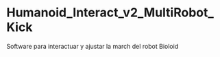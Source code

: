 Humanoid_Interact_v2_MultiRobot_Kick
====================================

Software para interactuar y ajustar la march del robot Bioloid
